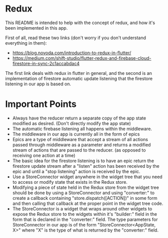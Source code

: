 # Redux


This README is intended to help with the concept of redux, and how it's been implemented in this app.

First of all, read these two links (don't worry if you don't understand everything in them):
  - https://blog.novoda.com/introduction-to-redux-in-flutter/
  - https://medium.com/shift-studio/flutter-redux-and-firebase-cloud-firestore-in-sync-2c1accabdac4

The first link deals with redux in flutter in general, and the second is an implementation of firestore automatic update listening that the firestore listening in our app is based on.

# Important Points

  - Always have the reducer return a separate copy of the app state modified as desired. (Don't directly modify the app state)
  - The automatic firebase listening all happens within the middleware.
  - The middleware in our app is currently all in the form of epics
  - Epics are a type of middleware that accept a stream of all actions passed through middleware as a parameter and returns a modified stream of actions that are passed to the reducer. (as opposed to receiving one action at a time)
  - The basic idea for the firestore listening is to have an epic return the firestore update stream after a "listen" action has been received by the epic and until a "stop listening" action is received by the epic.
  - Use a StoreConnector widget anywhere in the widget tree that you need to access or modify state that exists in the Redux store.
  - Modifying a piece of state held in the Redux store from the widget tree should be done by using a StoreConnector and using "converter:" to create a callback containing "store.dispatch([ACTION])" in some form and then calling that callback at the proper point in the widget tree code.
  - The StoreConnector is a widget that wraps around other widgets to expose the Redux store to the widgets within it's "builder:" field in the form that is declared in the "converter:" field. The type parameters for StoreConnector in our app is of the form "StoreConnector<AppState, X>" where "X" is the type of what is returned by the "converter:" field.
